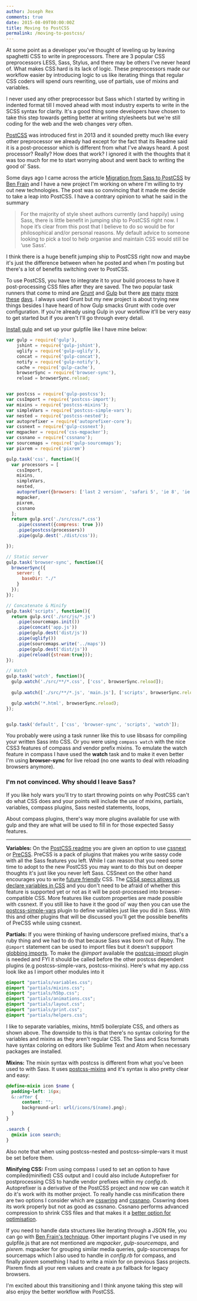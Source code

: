 ```yaml
---
author: Joseph Rex
comments: true
date: 2015-08-09T00:00:00Z
title: Moving to PostCSS
permalink: /moving-to-postcss/
---
```


At some point as a developer you've thought of leveling up by leaving spaghetti CSS to write in preprocessors. There are 3 popular CSS preprocessors LESS, Sass, Stylus, and there may be others I've never heard of. What makes CSS hard is its lack of logic. These preprocessors made our workflow easier by introducing logic to us like iterating things that regular CSS coders will spend ours rewriting, use of partials, use of mixins and variables.
<!--more-->

I never used any other preprocessor but Sass which I started by writing in indented format till I moved ahead with most industry experts to write in the SCSS syntax for clarity. It's a good thing some developers have chosen to take this step towards getting better at writing stylesheets but we're still coding for the web and the web changes very often.

[PostCSS][1] was introduced first in 2013 and it sounded pretty much like every other preprocessor we already had except for the fact that its Readme said it is a post-processor which is different from what I've always heard. A post processor? Really? How does that work? I ignored it with the thoughts that it was too much for me to start worrying about and went back to writing the good ol' Sass.

Some days ago I came across the article [Migration from Sass to PostCSS][2] by [Ben Frain][3] and I have a new project I'm working on where I'm willing to try out new technologies. The post was so convincing that it made me decide to take a leap into PostCSS. I have a contrary opinion to what he said in the summary

> For the majority of style sheet authors currently (and happily) using Sass, there is little benefit in jumping ship to PostCSS right now. I hope it’s clear from this post that I believe to do so would be for philosophical and/or personal reasons. My default advice to someone looking to pick a tool to help organise and maintain CSS would still be ‘use Sass’.

I think there is a huge benefit jumping ship to PostCSS right now and maybe it's just the difference between when he posted and when I'm posting but there's a lot of benefits switching over to PostCSS.

To use PostCSS, you have to integrate it to your build process to have it post-processing CSS files after they are saved. The two popular task runners that come to mind are [Grunt][4] and [Gulp][5] but there [are][6] [many][7] [more][8] [these][9] [days][10]. I always used Grunt but my new project is about trying new things besides I have heard of how Gulp smacks Grunt with code over configuration. If you're already using Gulp in your workflow it'll be very easy to get started but if you aren't I'll go through every detail.

[Install gulp][5] and set up your gulpfile like I have mine below:

```js
var gulp = require('gulp'),
    jshint = require('gulp-jshint'),
    uglify = require('gulp-uglify'),
    concat = require('gulp-concat'),
    notify = require('gulp-notify'),
    cache = require('gulp-cache'),
    browserSync = require('browser-sync'),
    reload = browserSync.reload;


var postcss = require('gulp-postcss');
var cssImport = require('postcss-import');
var mixins = require('postcss-mixins');
var simpleVars = require('postcss-simple-vars');
var nested = require('postcss-nested');
var autoprefixer = require('autoprefixer-core');
var cssnext = require('gulp-cssnext');
var mqpacker = require('css-mqpacker');
var cssnano = require('cssnano');
var sourcemaps = require('gulp-sourcemaps');
var pixrem = require('pixrem')

gulp.task('css', function(){
  var processors = [
    cssImport,
    mixins,
    simpleVars,
    nested,
    autoprefixer({browsers: ['last 2 version', 'safari 5', 'ie 8', 'ie 9', 'opera 12.1', 'ios 6', 'android 4']}),
    mqpacker,
    pixrem,
    cssnano
  ];
  return gulp.src('./src/css/*.css')
    .pipe(cssnext({compress: true }))
    .pipe(postcss(processors))
    .pipe(gulp.dest('./dist/css'));

});

// Static server
gulp.task('browser-sync', function(){
  browserSync({
    server: {
      baseDir: "./"
    }
  });
});

// Concatenate & Minify
gulp.task('scripts', function(){
  return gulp.src('./src/js/*.js')
    .pipe(sourcemaps.init())
    .pipe(concat('app.js'))
    .pipe(gulp.dest('dist/js'))
    .pipe(uglify())
    .pipe(sourcemaps.write('../maps'))
    .pipe(gulp.dest('dist/js'))
    .pipe(reload({stream:true}));
});

// Watch
gulp.task('watch', function(){
  gulp.watch('./src/**/*.css', ['css', browserSync.reload]);
  
  gulp.watch(['./src/**/*.js', 'main.js'], ['scripts', browserSync.reload]);

  gulp.watch('*.html', browserSync.reload);
});


gulp.task('default', ['css', 'browser-sync', 'scripts', 'watch']);
```

You probably were using a task runner like this to use libsass for compiling your written Sass into CSS. Or you were using `compass watch` with the nice CSS3 features of compass and vendor prefix mixins. To emulate the watch feature in compass I have used the **watch** task and to make it even better I'm using **browser-sync** for live reload (no one wants to deal with reloading browsers anymore).

### I'm not convinced. Why should I leave Sass?
If you like holy wars you'll try to start throwing points on why PostCSS can't do what CSS does and your points will include the use of mixins, partials, variables, compass plugins, Sass nested statements, loops,

About compass plugins, there's way more plugins available for use with gulp and they are what will be used to fill in for those expected Sassy features.

<hr>

**Variables:** On the [PostCSS readme][11] you are given an option to use [cssnext][12] or [PreCSS][13]. PreCSS is a pack of plugins that makes you write sassy code with all the Sass features you left. While I can reason that you need some time to adopt to the new PostCSS you may want to do this but on deeper thoughts it's just like you never left Sass. CSSnext on the other hand encourages you to write [future friendly][17] CSS. The [CSS4 specs allows us declare variables in CSS][14] and you don't need to be afraid of whether this feature is supported yet or not as it will be post-processed into browser-compatible CSS. More features like custom properties are made possible with cssnext. If you still like to have it the good ol' way then you can use the [postcss-simple-vars][15] plugin to define variables just like you did in Sass. With this and other plugins that will be discussed you'll get the possible benefits of PreCSS while using cssnext.

**Partials:** If you were thinking of having underscore prefixed mixins, that's a ruby thing and we had to do that because Sass was born out of Ruby. The `@import` statement can be used to import files but it doesn't suppport [globbing imports][18]. To make the *@import* available the [postcss-import][16] plugin is needed and FYI it should be called before the other postcss dependent plugins (e.g postcss-simple-vars, postcss-mixins). Here's what my app.css look like as I import other modules into it

```scss
@import "partials/variables.css";
@import "partials/mixins.css";
@import "partials/h5bp.css";
@import "partials/animations.css";
@import "partials/layout.css";
@import "partials/print.css";
@import "partials/helpers.css";
```

I like to separate variables, mixins, html5 boilerplate CSS, and others as shown above. The downside to this is that there's no syntax coloring for the variables and mixins as they aren't regular CSS. The Sass and Scss formats have syntax coloring on editors like Sublime Text and Atom when necessary packages are installed.

**Mixins:** The mixin syntax with postcss is different from what you've been used to with Sass. It uses [postcss-mixins][19] and it's syntax is also pretty clear and easy:

```scss
@define-mixin icon $name {
  padding-left: 16px;
  &::after {
      content: "";
      background-url: url(/icons/$(name).png);
  }
}

.search {
  @mixin icon search;
}
```

Also note that when using postcss-nested and postcss-simple-vars it must be set before them.

**Minifying CSS:** From using compass I used to set an option to have compiled(minified) CSS output and I could also include Autoprefixer for postprocessing CSS to handle vendor prefixes within my *config.rb*. Autoprefixer is a derivative of the PostCSS project and now we can watch it do it's work with its mother project. To really handle css minification there are two options I consider which are [csswring][20] and [cssnano][21]. Csswring does its work properly but not as good as cssnano. Cssnano performs advanced compression to shrink CSS files and that makes it a [better option for optimisation][22].

If you need to handle data structures like iterating through a JSON file, you can go with [Ben Frain's technique][2]. Other important plugins I've used in my gulpfile.js that are not mentioned are *mqpacker*, *gulp-sourcemaps*, and *pixrem*. mqpacker for grouping similar media queries, gulp-sourcemaps for sourcemaps which I also used to handle in *config.rb* for compass, and finally *pixrem* something I had to write a mixin for on previous Sass projects. Pixrem finds all your rem values and create a px fallback for legacy browsers.

I'm excited about this transitioning and I think anyone taking this step will also enjoy the better workflow with PostCSS.

[1]: https://github.com/postcss/postcss
[2]: http://benfrain.com/breaking-up-with-sass-postcss/
[3]: http://twitter.com/benfrain
[4]: http://gruntjs.com
[5]: http://gulpjs.com
[6]: http://webpack.github.io/
[7]: http://broccolijs.com/
[8]: http://brunch.io/
[9]: http://mimosa.io/
[10]: http://jakejs.com/
[11]: https://github.com/postcss/postcss/blob/master/README.md#what-is-postcss
[12]: http://cssnext.io/
[13]: https://github.com/jonathantneal/precss
[14]: https://developer.mozilla.org/en-US/docs/Web/CSS/Using_CSS_variables
[15]: https://github.com/postcss/postcss-simple-vars
[16]: https://github.com/postcss/postcss-import
[17]: http://futurefriend.ly
[18]: https://github.com/chriseppstein/sass-globbing
[19]: https://github.com/postcss/postcss-mixins
[20]: https://www.npmjs.com/package/csswring
[21]: http://cssnano.co/
[22]: http://cssnano.co/optimisations/
